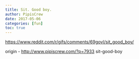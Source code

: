 ```yaml
---
title: Sit. Good boy.
author: PipisCrew
date: 2017-05-06
categories: [fun]
toc: true
---
```


https://www.reddit.com/r/gifs/comments/69govl/sit_good_boy/

origin - http://www.pipiscrew.com/?p=7933 sit-good-boy